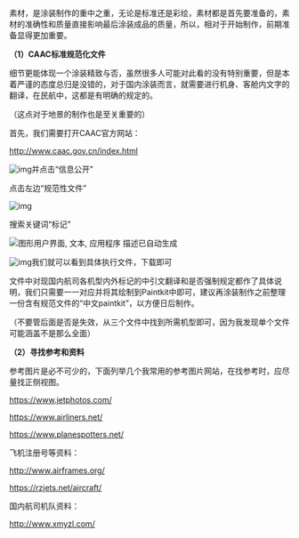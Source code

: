 素材，是涂装制作的重中之重，无论是标准还是彩绘，素材都是首先要准备的，素材的准确性和质量直接影响最后涂装成品的质量，所以，相对于开始制作，前期准备显得更加重要。

**（1）CAAC标准规范化文件**

细节更能体现一个涂装精致与否，虽然很多人可能对此看的没有特别重要，但是本着严谨的态度总归是没错的，对于国内涂装而言，就需要进行机身、客舱内文字的翻译，在民航中，这都是有明确的规定的。

（这点对于地景的制作也是至关重要的）

首先，我们需要打开CAAC官方网站：

http://www.caac.gov.cn/index.html

![img](https://img1.imgtp.com/2023/07/07/pOjTr7sv.png)并点击“信息公开”

 

 

 

 

点击左边“规范性文件”

![img](https://img1.imgtp.com/2023/07/07/oKfMa6e2.png)

搜索关键词“标记”

![图形用户界面, 文本, 应用程序  描述已自动生成](https://img1.imgtp.com/2023/07/07/9Fm2oPyK.png)

 

![img](https://img1.imgtp.com/2023/07/07/Z3bA0P07.png)我们就可以看到具体执行文件，下载即可

文件中对现国内航司各机型内外标记的中引文翻译和是否强制规定都作了具体说明，我们只需要一一对应并将其绘制到Paintkit中即可，建议再涂装制作之前整理一份含有规范文件的“中文paintkit”，以方便日后制作。

（不要管后面是否是失效，从三个文件中找到所需机型即可，因为我发现单个文件可能涵盖不是那么全面）

 

**（2）寻找参考和资料**

参考图片是必不可少的，下面列举几个我常用的参考图片网站，在找参考时，应尽量找正侧视图。

https://www.jetphotos.com/ 

https://www.airliners.net/ 

https://www.planespotters.net/ 

飞机注册号等资料：

http://www.airframes.org/

https://rzjets.net/aircraft/

 

国内航司机队资料：

http://www.xmyzl.com/